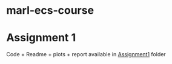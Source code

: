 # marl-ecs-course

# Assignment 1
Code + Readme + plots + report available in [Assignment1](Assignment1) folder